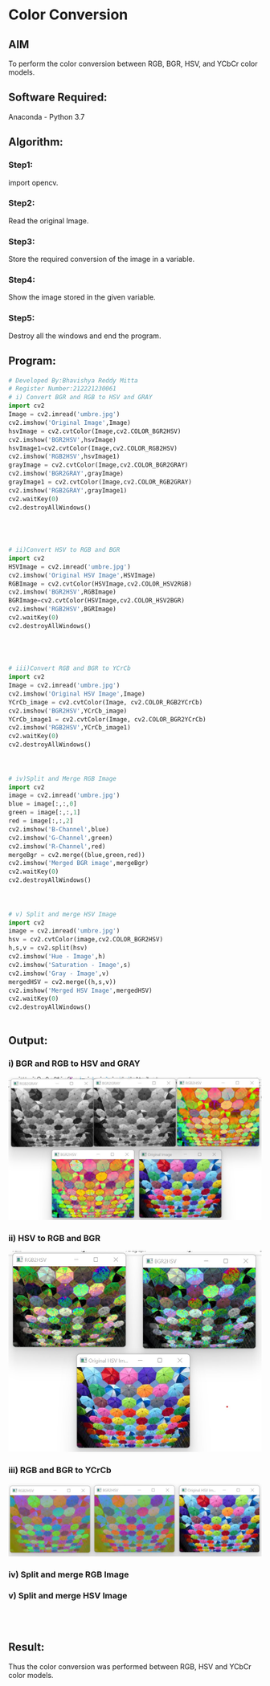 # Color Conversion
## AIM
To perform the color conversion between RGB, BGR, HSV, and YCbCr color models.

## Software Required:
Anaconda - Python 3.7
## Algorithm:
### Step1:
import opencv.

### Step2:
Read the original Image.

### Step3:
Store the required conversion of the image in a variable.

### Step4:
Show the image stored in the given variable.

### Step5:
Destroy all the windows and end the program.

## Program:
```python
# Developed By:Bhavishya Reddy Mitta
# Register Number:212221230061
# i) Convert BGR and RGB to HSV and GRAY
import cv2
Image = cv2.imread('umbre.jpg')
cv2.imshow('Original Image',Image)
hsvImage = cv2.cvtColor(Image,cv2.COLOR_BGR2HSV)
cv2.imshow('BGR2HSV',hsvImage)
hsvImage1=cv2.cvtColor(Image,cv2.COLOR_RGB2HSV)
cv2.imshow('RGB2HSV',hsvImage1)
grayImage = cv2.cvtColor(Image,cv2.COLOR_BGR2GRAY)
cv2.imshow('BGR2GRAY',grayImage)
grayImage1 = cv2.cvtColor(Image,cv2.COLOR_RGB2GRAY)
cv2.imshow('RGB2GRAY',grayImage1)
cv2.waitKey(0)
cv2.destroyAllWindows()




# ii)Convert HSV to RGB and BGR
import cv2
HSVImage = cv2.imread('umbre.jpg')
cv2.imshow('Original HSV Image',HSVImage)
RGBImage = cv2.cvtColor(HSVImage,cv2.COLOR_HSV2RGB)
cv2.imshow('BGR2HSV',RGBImage)
BGRImage=cv2.cvtColor(HSVImage,cv2.COLOR_HSV2BGR)
cv2.imshow('RGB2HSV',BGRImage)
cv2.waitKey(0)
cv2.destroyAllWindows()




# iii)Convert RGB and BGR to YCrCb
import cv2
Image = cv2.imread('umbre.jpg')
cv2.imshow('Original HSV Image',Image)
YCrCb_image = cv2.cvtColor(Image, cv2.COLOR_RGB2YCrCb)
cv2.imshow('BGR2HSV',YCrCb_image)
YCrCb_image1 = cv2.cvtColor(Image, cv2.COLOR_BGR2YCrCb)
cv2.imshow('RGB2HSV',YCrCb_image1)
cv2.waitKey(0)
cv2.destroyAllWindows()



# iv)Split and Merge RGB Image
import cv2
image = cv2.imread('umbre.jpg')
blue = image[:,:,0]
green = image[:,:,1]
red = image[:,:,2]
cv2.imshow('B-Channel',blue)
cv2.imshow('G-Channel',green)
cv2.imshow('R-Channel',red)
mergeBgr = cv2.merge((blue,green,red))
cv2.imshow('Merged BGR image',mergeBgr)
cv2.waitKey(0)
cv2.destroyAllWindows()



# v) Split and merge HSV Image
import cv2
image = cv2.imread('umbre.jpg')
hsv = cv2.cvtColor(image,cv2.COLOR_BGR2HSV)
h,s,v = cv2.split(hsv)
cv2.imshow('Hue - Image',h)
cv2.imshow('Saturation - Image',s)
cv2.imshow('Gray - Image',v)
mergedHSV = cv2.merge((h,s,v))
cv2.imshow('Merged HSV Image',mergedHSV)
cv2.waitKey(0)
cv2.destroyAllWindows()



```
## Output:
### i) BGR and RGB to HSV and GRAY
![output](https://github.com/Bhavishya203/Color-Conversion/blob/main/dip3b(1).jpg)

### ii) HSV to RGB and BGR
![output](https://github.com/Bhavishya203/Color-Conversion/blob/main/dip3b(2).jpg)


### iii) RGB and BGR to YCrCb
![output](https://github.com/Bhavishya203/Color-Conversion/blob/main/dip3b(3).jpg)


### iv) Split and merge RGB Image



### v) Split and merge HSV Image
<br>
<br>


## Result:
Thus the color conversion was performed between RGB, HSV and YCbCr color models.
